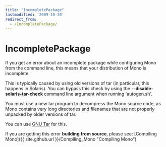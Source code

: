 ```yaml
---
title: "IncompletePackage"
lastmodified: '2009-10-20'
redirect_from:
  - /IncompletePackage/
---
```


IncompletePackage
=================

If you get an error about an incomplete package while configuring Mono from the command line, this means that your distribution of Mono is incomplete.

This is typically caused by using old versions of tar (in particular, this happens in Solaris). You can bypass this check by using the **--disable-solaris-tar-check** command line argument when running 'autogen.sh'.

You must use a new tar program to decompress the Mono source code, as Mono contains very long directories and filenames that are not properly unpacked by older versions of tar.

You can use [GNU Tar](http://www.gnu.org/software/tar/) for this.

If you are getting this error **building from source**, please see: [Compiling Mono]({{ site.github.url }}/Compiling_Mono "Compiling Mono")

